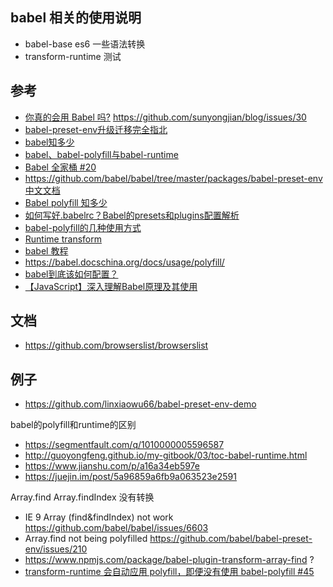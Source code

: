 babel 相关的使用说明
---

- babel-base es6 一些语法转换
- transform-runtime 测试

## 参考 ##
- [你真的会用 Babel 吗?](https://segmentfault.com/a/1190000011155061#articleHeader9) https://github.com/sunyongjian/blog/issues/30
- [babel-preset-env升级迁移完全指北](http://blog.5udou.cn/blog/babel-preset-envSheng-Ji-Qian-Yi-Wan-Quan-Zhi-Bei-70)
- [babel知多少](https://juejin.im/entry/597ca5df518825059d5d56cf)
- [babel、babel-polyfill与babel-runtime](http://luckyguygx.com/2018/01/18/babel1/)
- [Babel 全家桶 #20](https://github.com/brunoyang/blog/issues/20)
- https://github.com/babel/babel/tree/master/packages/babel-preset-env [中文文档](https://babel.docschina.org/docs/plugins/preset-env/)
- [Babel polyfill 知多少](https://zhuanlan.zhihu.com/p/29058936)
- [如何写好.babelrc？Babel的presets和plugins配置解析](https://excaliburhan.com/post/babel-preset-and-plugins.html)
- [babel-polyfill的几种使用方式](https://www.jianshu.com/p/3b27dfc6785c)
- [Runtime transform](https://babel.docschina.org/docs/plugins/transform-runtime)
- [babel 教程](https://blog.zfanw.com/babel-js/)
- https://babel.docschina.org/docs/usage/polyfill/
- [babel到底该如何配置？](https://juejin.im/post/59ec657ef265da431b6c5b03)
- [【JavaScript】深入理解Babel原理及其使用](https://www.jianshu.com/p/e9b94b2d52e2)

## 文档 ##
- https://github.com/browserslist/browserslist

## 例子 ##
- https://github.com/linxiaowu66/babel-preset-env-demo

babel的polyfill和runtime的区别
- https://segmentfault.com/q/1010000005596587
- http://guoyongfeng.github.io/my-gitbook/03/toc-babel-runtime.html
- https://www.jianshu.com/p/a16a34eb597e
- https://juejin.im/post/5a96859a6fb9a063523e2591

Array.find Array.findIndex 没有转换
- IE 9 Array (find&findIndex) not work https://github.com/babel/babel/issues/6603
- Array.find not being polyfilled https://github.com/babel/babel-preset-env/issues/210
- https://www.npmjs.com/package/babel-plugin-transform-array-find ?
- [transform-runtime 会自动应用 polyfill，即便没有使用 babel-polyfill #45](https://github.com/lmk123/blog/issues/45)
